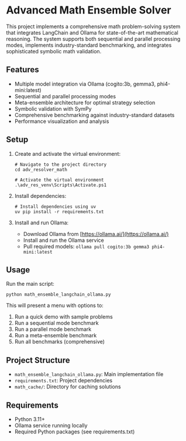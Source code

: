# Advanced Math Ensemble Solver

This project implements a comprehensive math problem-solving system that integrates LangChain and Ollama for state-of-the-art mathematical reasoning. The system supports both sequential and parallel processing modes, implements industry-standard benchmarking, and integrates sophisticated symbolic math validation.

## Features

- Multiple model integration via Ollama (cogito:3b, gemma3, phi4-mini:latest)
- Sequential and parallel processing modes
- Meta-ensemble architecture for optimal strategy selection
- Symbolic validation with SymPy
- Comprehensive benchmarking against industry-standard datasets
- Performance visualization and analysis

## Setup

1. Create and activate the virtual environment:
   ```
   # Navigate to the project directory
   cd adv_resolver_math
   
   # Activate the virtual environment
   .\adv_res_venv\Scripts\Activate.ps1
   ```

2. Install dependencies:
   ```
   # Install dependencies using uv
   uv pip install -r requirements.txt
   ```

3. Install and run Ollama:
   - Download Ollama from [https://ollama.ai/](https://ollama.ai/)
   - Install and run the Ollama service
   - Pull required models: `ollama pull cogito:3b gemma3 phi4-mini:latest`

## Usage

Run the main script:
```
python math_ensemble_langchain_ollama.py
```

This will present a menu with options to:
1. Run a quick demo with sample problems
2. Run a sequential mode benchmark
3. Run a parallel mode benchmark
4. Run a meta-ensemble benchmark
5. Run all benchmarks (comprehensive)

## Project Structure

- `math_ensemble_langchain_ollama.py`: Main implementation file
- `requirements.txt`: Project dependencies
- `math_cache/`: Directory for caching solutions

## Requirements

- Python 3.11+
- Ollama service running locally
- Required Python packages (see requirements.txt)